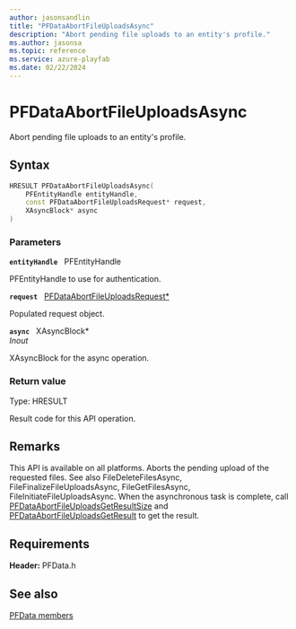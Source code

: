 ```yaml
---
author: jasonsandlin
title: "PFDataAbortFileUploadsAsync"
description: "Abort pending file uploads to an entity's profile."
ms.author: jasonsa
ms.topic: reference
ms.service: azure-playfab
ms.date: 02/22/2024
---
```


# PFDataAbortFileUploadsAsync  

Abort pending file uploads to an entity's profile.  

## Syntax  
  
```cpp
HRESULT PFDataAbortFileUploadsAsync(  
    PFEntityHandle entityHandle,  
    const PFDataAbortFileUploadsRequest* request,  
    XAsyncBlock* async  
)  
```  
  
### Parameters  
  
**`entityHandle`** &nbsp; PFEntityHandle  
  
PFEntityHandle to use for authentication.  
  
**`request`** &nbsp; [PFDataAbortFileUploadsRequest*](../../pfdatatypes/structs/pfdataabortfileuploadsrequest.md)  
  
Populated request object.  
  
**`async`** &nbsp; XAsyncBlock*  
*_Inout_*  
  
XAsyncBlock for the async operation.  
  
  
### Return value
Type: HRESULT
  
Result code for this API operation.
  
## Remarks  
  
This API is available on all platforms. Aborts the pending upload of the requested files. See also FileDeleteFilesAsync, FileFinalizeFileUploadsAsync, FileGetFilesAsync, FileInitiateFileUploadsAsync. When the asynchronous task is complete, call [PFDataAbortFileUploadsGetResultSize](pfdataabortfileuploadsgetresultsize.md) and [PFDataAbortFileUploadsGetResult](pfdataabortfileuploadsgetresult.md) to get the result.
  
## Requirements  
  
**Header:** PFData.h
  
## See also  
[PFData members](../pfdata_members.md)  

  
  
